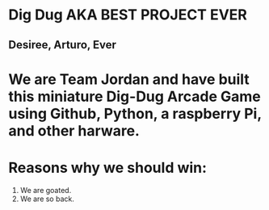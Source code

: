 # Dig Dug AKA BEST PROJECT EVER
## Desiree, Arturo, Ever
# We are Team Jordan and have built this miniature Dig-Dug Arcade Game using Github, Python, a raspberry Pi, and other harware. 

# Reasons why we should win:
1. We are goated.
2. We are so back.

